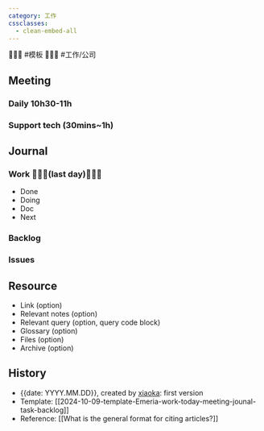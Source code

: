 ```yaml
---
category: 工作
cssclasses:
  - clean-embed-all
---
```


💩💩💩 #模板 💩💩💩 #工作/公司

## Meeting

### Daily 10h30-11h

### Support tech (30mins~1h)

## Journal

### Work 💩💩💩(last day)💩💩💩

- Done
- Doing
- Doc
- Next

### Backlog

### Issues

## Resource

- Link (option)
- Relevant notes (option)
- Relevant query (option, query code block)
- Glossary (option)
- Files (option)
- Archive (option)

## History

- {{date: YYYY.MM.DD}}, created by [xiaoka](https://www.xiaokaup.com/): first version
- Template: [[2024-10-09-template-Emeria-work-today-meeting-jounal-task-backlog]]
- Reference: [[What is the general format for citing articles?]]
